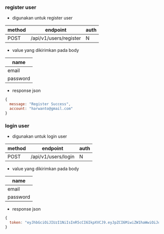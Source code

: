 ### register user
- digunakan untuk register user

| method | endpoint                 | auth |
| ------ | ------------------------ | ---- |
| POST   | /api/v1/users/register | N    |

- value yang dikirimkan pada body

| name     |
| -------- |
| email |
| password |

- response json

```js
{
  message: "Register Success",
  account: "harwanto@gmail.com"
}
```

### login user
- digunakan untuk login user

| method | endpoint                 | auth |
| ------ | ------------------------ | ---- |
| POST   | /api/v1/users/login | N    |

- value yang dikirimkan pada body

| name     |
| -------- |
| email |
| password |

- response json

```js
{
  token: "eyJhbGciOiJIUzI1NiIsInR5cCI6IkpXVCJ9.eyJpZCI6MiwiZW1haWwiOiJoYXJ3YW5"
}
```